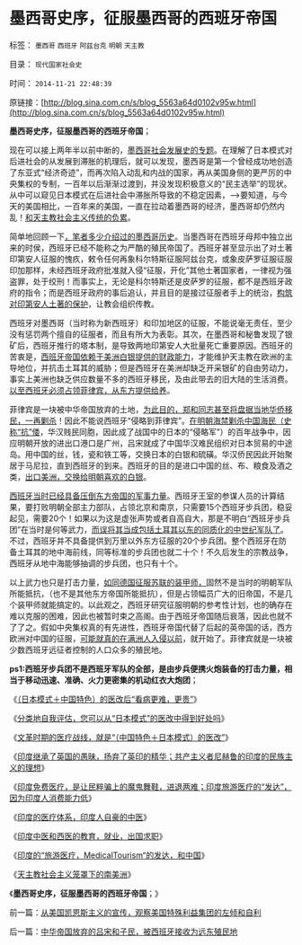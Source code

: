 # 墨西哥史序，征服墨西哥的西班牙帝国

标签： `墨西哥` `西班牙` `阿兹台克` `明朝` `天主教` 

目录： `现代国家社会史`

时间： `2014-11-21 22:48:39`

原链接：[http://blog.sina.com.cn/s/blog_5563a64d0102v95w.html](http://blog.sina.com.cn/s/blog_5563a64d0102v95w.html)

**墨西哥史序，征服墨西哥的西班牙帝国**；

现在可以接上两年半以前中断的，[墨西哥社会发展史的专题](../../../2012/6/30/科学派替代“君权神授”的宗教信仰；.md)。在理解了日本模式对后进社会的从发展到滞胀的机理后，就可以发现，墨西哥是第一个曾经成功地创造了东亚式“经济奇迹”，而再次陷入动乱和内战的国家，再从美国身侧的更严厉的中央集权的专制，一百年以后渐渐过渡到，并没发现积极意义的“民主选举”的现状。从中可以窥见日本模式在后进社会中滞胀所导致的不稳定因素，——>要知道，与今天的美国相比，一百年来的美国，一直在拉动着墨西哥的经济，墨西哥却仍然内乱！[和天主教社会主义传统的负累](../../../2014/1/24/天主教社会主义，南美暴力革命的温床.md)。

简单地回顾一下[，笔者多少介绍过的墨西哥历史](../../../2012/6/27/法式民主和美式民主的墨西哥战争.md)。当墨西哥在西班牙母邦中独立出来的时侯，西班牙已经不能称之为严酷的殖民帝国了。西班牙甚至显示出了对土著印第安人征服的愧疚，敕令任何再象科尔特斯征服阿兹台克，或象皮萨罗征服征服印加那样，未经西班牙政府批准就入侵“征服，开化”其他土著国家者，一律视为强盗罪，处于绞刑！而事实上，无论是科尔特斯还是皮萨罗的征服，都不是西班牙政府的指令；而是西班牙政府的事后追认，并且目的是接过征服者手上的统治，[构筑对印第安人土著的保护](../../../2011/9/23/北美印第安人文明很落后，与欧洲接触后，社会形态有重大改变.md)，让教会组织传教。

西班牙对墨西哥（当时称为新西班牙）和印加地区的征服，不能说毫无责任，至少没有惩罚两个擅自的征服者，而且有所大为表彰。其次，在墨西哥和秘鲁发现了银矿后，西班牙推行的塔本制，是导致两地印第安人大批量死亡重要原因。西班牙的苦衷是，[西班牙帝国依赖于美洲白银提供的财政能力](../../../2011/8/18/欧洲资本主义没有从美洲“资本积累”.md)，才能维护天主教在欧洲的主导地位，并抗击土耳其的威胁；但是西班牙在美洲却缺乏开采银矿的自由劳动力，事实上美洲也缺乏供应数量不多的西班牙移民，及由此带去的旧大陆的生活消费。[以至西班牙必须占领菲律宾，从东方提供给养](../../../2011/9/20/忽视远洋成本是历史学界普遍错误.md)。

菲律宾是一块被中华帝国放弃的土地，[为此目的，郑和同志甚至将盘据当地华侨移民，一再剿杀](../../../2010/5/31/指南针？罗马下东洋远远超过郑和下西洋！.md)！因此不能说西班牙“侵略到菲律宾”。[在明朝海禁剿杀中国海民（史称“抗”倭](../../../2010/8/27/威继光“灭商”；中央集权社会的败灭规律.md)，华汉贱民同胞，因此成了战国中的日本的“侵略军”）的百年战争中，因应明朝开放的进出口港口是广州，吕宋就成了中国华汉难民组织对日本贸易的中途岛。用中国的丝，钱，瓷和铁工等，交换日本的白银和硫磺。华汉侨民因此开始聚居于马尼拉，直到西班牙的到来。西班牙的目的是进口中国的丝、布、粮食及酒之类，[出口美洲，交换给明朝喜欢的白银](../../../2008/11/3/亡于内需不振！今天仍是明朝吗？.md)。

[西班牙当时已经具备压倒东方帝国的军事力量](../../../2013/2/10/明朝的组织部，宣传部，教育部，国企卫所.md)。西班牙王室的参谋人员的计算结果，要打败明朝全部主力部队，占领北京和南京，只需要15个西班牙步兵团，稳妥起见，需要20个！如果以为这是虚张声势或者自高自大，那是不明白“西班牙步兵团”在当时是何等武力，[而误将其当成包括土耳其以东的同质化的中世纪军队了](../../../2009/12/6/中国传统文化与现代战争格格不入.md)。不过，西班牙并不具备提供到万里以外东方征服的20个步兵团。整个西班牙在防备土耳其的地中海前线，同等标准的步兵团也就二十个！不久后发生的宗教战争，西班牙从地中海能够抽调的步兵团，也只有十个。

以上武力也只是打击力量，[如同德国征服苏联的装甲师，](../../../2009/12/24/短板决定实力，要素替代的战斗力.md)固然不是当时的明朝军队所能抵抗，（也不是其他东方帝国所能抵抗），但是占领幅员广大的旧帝国，不是几个装甲师就能搞定的。以此观之，西班牙研究征服明朝的参考性计划，也的确存在难以克服的困难，因此也被暂时束之高阁。由于西班牙帝国随后衰落，因此也就不了了之。假如中央集权真的有先进性，西班牙帝国代替了后起的英帝国的话，西方欧洲对中国的征服，[可能就真的在满洲人入侵以前](../../../2010/5/26/东方大帝国为什么很容易被少数外族征服？.md)，就开始了。菲律宾就是一块被少数西班牙远征者控制的人口众多的殖民地。

**ps1:西班牙步兵团不是西班牙军队的全部，是由步兵便携火炮装备的打击力量，相当于移动迅速、准确、火力更密集的机动红衣大炮团**；

《[（日本模式＋中国特色）的医改后“看病更难，更贵”](../../../2014/11/11/（日本模式＋中国特色）的医改后“看病更难，更贵”.md)》

《[分类地自我评估，您可以从“日本模式”的医改中得到好处吗](http://blog.sina.com.cn/s/blog_5563a64d0102v8h0.html)》

《[文革时期的医疗战线，就是“（中国特色＋日本模式）的医改”](../../../2014/11/13/文革时期的医疗战线，就是“（中国特色＋日本模式）的医改.md)》

《[印度继承了英国的愚昧，扬弃了英印的精华；共产主义者尼赫鲁的印度的民族主义的理想](http://blog.sina.com.cn/s/blog_5563a64d0102v8ul.html)》

《[印度免费医疗，是让民粹骗上的魔鬼舞鞋，进退两难；印度旅游医疗的“发达”，因为印度人消费能力低](http://blog.sina.com.cn/s/blog_5563a64d0102v8vo.html)》

《[印度的医疗体系，印度人自豪的中医](../../../2014/11/17/印度医疗的社会主义理想和几十年建设.md)》

《[印度中医和西医的教育，就业，出国求职](../../../2014/11/18/印度中医和西医的教育，就业，出国求职；.md)》

《[印度的“旅游医疗，MedicalTourism“的发达，和中国](http://blog.sina.com.cn/s/blog_5563a64d0102v91i.html)》

《[天主教社会主义笼罩下的南美洲](http://blog.sina.com.cn/s/blog_5563a64d0102v934.html)》

《**墨西哥史序，征服墨西哥的西班牙帝国**；》



前一篇：[从美国凯恩斯主义的宣传，观察美国特殊利益集团的左倾和自利](../../../2014/11/21/从美国凯恩斯主义的宣传，观察美国特殊利益集团的左倾和自利.md)

后一篇：[中华帝国放弃的吕宋和子民，被西班牙接收为远东殖民地](../../../2014/11/22/中华帝国放弃的吕宋和子民，被西班牙接收为远东殖民地.md)